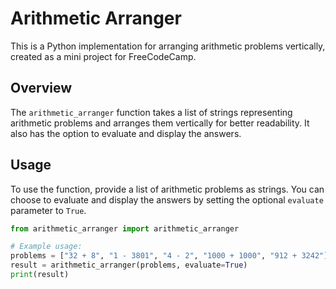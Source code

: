 # Arithmetic Arranger

This is a Python implementation for arranging arithmetic problems vertically, created as a mini project for FreeCodeCamp.

## Overview

The `arithmetic_arranger` function takes a list of strings representing arithmetic problems and arranges them vertically for better readability. It also has the option to evaluate and display the answers.

## Usage

To use the function, provide a list of arithmetic problems as strings. You can choose to evaluate and display the answers by setting the optional `evaluate` parameter to `True`.

```python
from arithmetic_arranger import arithmetic_arranger

# Example usage:
problems = ["32 + 8", "1 - 3801", "4 - 2", "1000 + 1000", "912 + 3242"]
result = arithmetic_arranger(problems, evaluate=True)
print(result)
